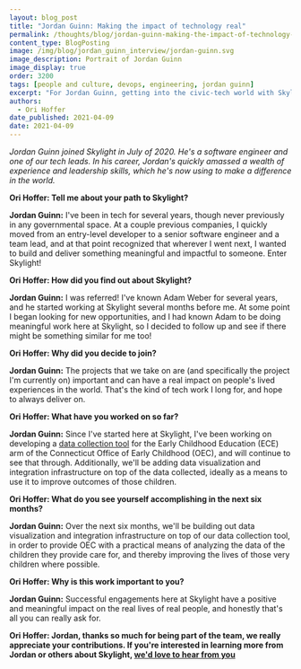 ```yaml
---
layout: blog_post
title: "Jordan Guinn: Making the impact of technology real"
permalink: /thoughts/blog/jordan-guinn-making-the-impact-of-technology-real/
content_type: BlogPosting
image: /img/blog/jordan_guinn_interview/jordan-guinn.svg
image_description: Portrait of Jordan Guinn
image_display: true
order: 3200
tags: [people and culture, devops, engineering, jordan guinn]
excerpt: "For Jordan Guinn, getting into the civic-tech world with Skylight was a career change. Now that he's here, Jordan's discovering why our mission matters."
authors:
  - Ori Hoffer
date_published: 2021-04-09
date: 2021-04-09
---
```


*Jordan Guinn joined Skylight in July of 2020. He's a software engineer and one of our tech leads. In his career, Jordan's quickly amassed a wealth of experience and leadership skills, which he's now using to make a difference in the world.*

**Ori Hoffer: Tell me about your path to Skylight?**

**Jordan Guinn:** I've been in tech for several years, though never previously in any governmental space. At a couple previous companies, I quickly moved from an entry-level developer to a senior software engineer and a team lead, and at that point recognized that wherever I went next, I wanted to build and deliver something meaningful and impactful to someone. Enter Skylight!

**Ori Hoffer: How did you find out about Skylight?**

**Jordan Guinn:** I was referred! I've known Adam Weber for several years, and he started working at Skylight several months before me. At some point I began looking for new opportunities, and I had known Adam to be doing meaningful work here at Skylight, so I decided to follow up and see if there might be something similar for me too!

**Ori Hoffer: Why did you decide to join?**

**Jordan Guinn:** The projects that we take on are (and specifically the project I'm currently on) important and can have a real impact on people's lived experiences in the world. That's the kind of tech work I long for, and hope to always deliver on.

**Ori Hoffer: What have you worked on so far?**

**Jordan Guinn:** Since I've started here at Skylight, I've been working on developing a [data collection tool](/work/experience/ct-ece-reporter/) for the Early Childhood Education (ECE) arm of the Connecticut Office of Early Childhood (OEC), and will continue to see that through. Additionally, we'll be adding data visualization and integration infrastructure on top of the data collected, ideally as a means to use it to improve outcomes of those children.

**Ori Hoffer: What do you see yourself accomplishing in the next six months?**

**Jordan Guinn:** Over the next six months, we'll be building out data visualization and integration infrastructure on top of our data collection tool, in order to provide OEC with a practical means of analyzing the data of the children they provide care for, and thereby improving the lives of those very children where possible.


**Ori Hoffer: Why is this work important to you?**

**Jordan Guinn:** Successful engagements here at Skylight have a positive and meaningful impact on the real lives of real people, and honestly that's all you can really ask for.

**Ori Hoffer: Jordan, thanks so much for being part of the team, we really appreciate your contributions. If you're interested in learning more from Jordan or others about Skylight, [we'd love to hear from you](/connect/contact/)**
